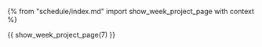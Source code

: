 {% from "schedule/index.md" import show_week_project_page with context %}

{{ show_week_project_page(7) }}
